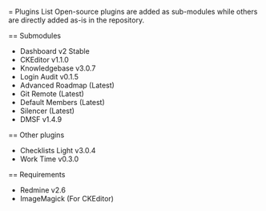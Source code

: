 = Plugins List
Open-source plugins are added as sub-modules while
others are directly added as-is in the repository.

== Submodules

- Dashboard v2 Stable
- CKEditor v1.1.0
- Knowledgebase v3.0.7
- Login Audit v0.1.5
- Advanced Roadmap (Latest)
- Git Remote (Latest)
- Default Members (Latest)
- Silencer (Latest)
- DMSF v1.4.9

== Other plugins

- Checklists Light v3.0.4
- Work Time v0.3.0

== Requirements

- Redmine v2.6
- ImageMagick (For CKEditor)